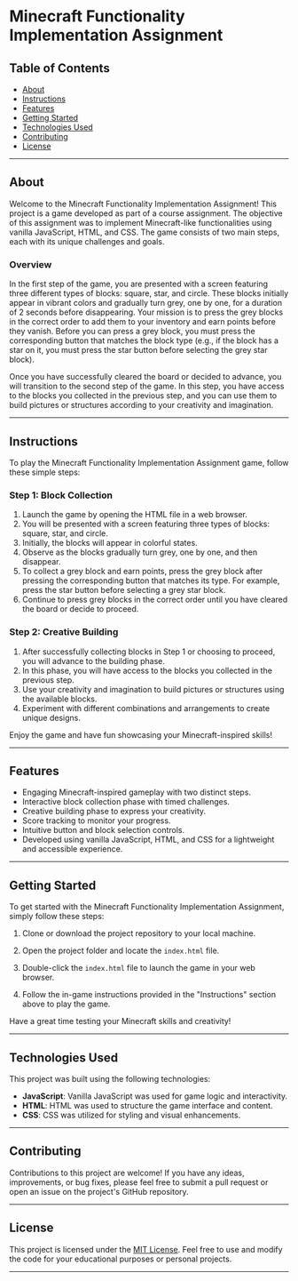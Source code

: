 # Minecraft Functionality Implementation Assignment

## Table of Contents
- [About](#about)
- [Instructions](#instructions)
- [Features](#features)
- [Getting Started](#getting-started)
- [Technologies Used](#technologies-used)
- [Contributing](#contributing)
- [License](#license)

---

## About

Welcome to the Minecraft Functionality Implementation Assignment! This project is a game developed as part of a course assignment. The objective of this assignment was to implement Minecraft-like functionalities using vanilla JavaScript, HTML, and CSS. The game consists of two main steps, each with its unique challenges and goals.

### Overview

In the first step of the game, you are presented with a screen featuring three different types of blocks: square, star, and circle. These blocks initially appear in vibrant colors and gradually turn grey, one by one, for a duration of 2 seconds before disappearing. Your mission is to press the grey blocks in the correct order to add them to your inventory and earn points before they vanish. Before you can press a grey block, you must press the corresponding button that matches the block type (e.g., if the block has a star on it, you must press the star button before selecting the grey star block).

Once you have successfully cleared the board or decided to advance, you will transition to the second step of the game. In this step, you have access to the blocks you collected in the previous step, and you can use them to build pictures or structures according to your creativity and imagination.

---

## Instructions

To play the Minecraft Functionality Implementation Assignment game, follow these simple steps:

### Step 1: Block Collection

1. Launch the game by opening the HTML file in a web browser.
2. You will be presented with a screen featuring three types of blocks: square, star, and circle.
3. Initially, the blocks will appear in colorful states.
4. Observe as the blocks gradually turn grey, one by one, and then disappear.
5. To collect a grey block and earn points, press the grey block after pressing the corresponding button that matches its type. For example, press the star button before selecting a grey star block.
6. Continue to press grey blocks in the correct order until you have cleared the board or decide to proceed.

### Step 2: Creative Building

1. After successfully collecting blocks in Step 1 or choosing to proceed, you will advance to the building phase.
2. In this phase, you will have access to the blocks you collected in the previous step.
3. Use your creativity and imagination to build pictures or structures using the available blocks.
4. Experiment with different combinations and arrangements to create unique designs.

Enjoy the game and have fun showcasing your Minecraft-inspired skills!

---

## Features

- Engaging Minecraft-inspired gameplay with two distinct steps.
- Interactive block collection phase with timed challenges.
- Creative building phase to express your creativity.
- Score tracking to monitor your progress.
- Intuitive button and block selection controls.
- Developed using vanilla JavaScript, HTML, and CSS for a lightweight and accessible experience.

---

## Getting Started

To get started with the Minecraft Functionality Implementation Assignment, simply follow these steps:

1. Clone or download the project repository to your local machine.

2. Open the project folder and locate the `index.html` file.

3. Double-click the `index.html` file to launch the game in your web browser.

4. Follow the in-game instructions provided in the "Instructions" section above to play the game.

Have a great time testing your Minecraft skills and creativity!

---

## Technologies Used

This project was built using the following technologies:

- **JavaScript**: Vanilla JavaScript was used for game logic and interactivity.
- **HTML**: HTML was used to structure the game interface and content.
- **CSS**: CSS was utilized for styling and visual enhancements.

---

## Contributing

Contributions to this project are welcome! If you have any ideas, improvements, or bug fixes, please feel free to submit a pull request or open an issue on the project's GitHub repository.

---

## License

This project is licensed under the [MIT License](LICENSE). Feel free to use and modify the code for your educational purposes or personal projects.

---